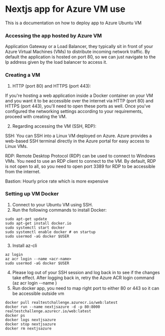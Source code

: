 # Nextjs app for Azure VM use

This is a documentation on how to deploy app to Azure Ubuntu VM

### Accessing the app hosted by Azure VM

Application Gateway or a Load Balancer, they typically sit in front of your Azure Virtual Machines (VMs) to distribute incoming network traffic.
By default the application is hosted on port 80, so we can just navigate to the Ip address given by the load balancer to access it.

### Creating a VM

1. HTTP (port 80) and HTTPS (port 443):

If you're hosting a web application inside a Docker container on your VM and you want it to be accessible over the internet via HTTP (port 80) and HTTPS (port 443), you'll need to open these ports as well.
Once you've configured the networking settings according to your requirements, proceed with creating the VM.

2. Regarding accessing the VM (SSH, RDP):

SSH: You can SSH into a Linux VM deployed on Azure. Azure provides a web-based SSH terminal directly in the Azure portal for easy access to Linux VMs.

RDP: Remote Desktop Protocol (RDP) can be used to connect to Windows VMs. You need to use an RDP client to connect to the VM. By default, RDP is not open to all, so you need to open port 3389 for RDP to be accessible from the internet.

Bastion: Hourly price rate which is more expensive

### Setting up VM Docker

1. Connect to your Ubuntu VM using SSH.
2. Run the following commands to install Docker:

```
sudo apt-get update
sudo apt-get install docker.io
sudo systemctl start docker
sudo systemctl enable docker # on startup
sudo usermod -aG docker $USER
```

3. Install az-cli

```
az login
az acr login --name <acr-name>
sudo usermod -aG docker $USER
```

4.  Please log out of your SSH session and log back in to see if the changes take effect. After logging back in, retry the Azure ACR login command (az acr login --name <container-registry>)
5.  Run docker app, you need to map right port to either 80 or 443 so it can be accessible outside vm

```
docker pull realtestchallenge.azurecr.io/web:latest
docker run --name nextjsazure -d -p 80:8000 realtestchallenge.azurecr.io/web:latest
docker ps
docker logs nextjsazure
docker stop nextjsazure
docker rm nextjsazure
```
